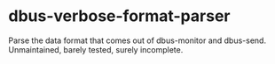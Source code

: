 dbus-verbose-format-parser
==========================

Parse the data format that comes out of dbus-monitor and dbus-send. Unmaintained, barely tested, surely incomplete.
